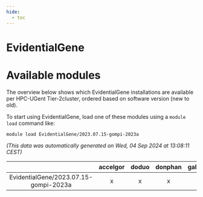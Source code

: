 ```yaml
---
hide:
  - toc
---
```


EvidentialGene
==============

# Available modules


The overview below shows which EvidentialGene installations are available per HPC-UGent Tier-2cluster, ordered based on software version (new to old).

To start using EvidentialGene, load one of these modules using a `module load` command like:

```shell
module load EvidentialGene/2023.07.15-gompi-2023a
```

*(This data was automatically generated on Wed, 04 Sep 2024 at 13:08:11 CEST)*  

| |accelgor|doduo|donphan|gallade|joltik|shinx|skitty|
| :---: | :---: | :---: | :---: | :---: | :---: | :---: | :---: |
|EvidentialGene/2023.07.15-gompi-2023a|x|x|x|x|x|x|x|
